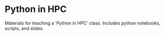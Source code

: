 # Python in HPC

Materials for teaching a 'Python in HPC' class. Includes python notebooks,
scripts, and slides.
